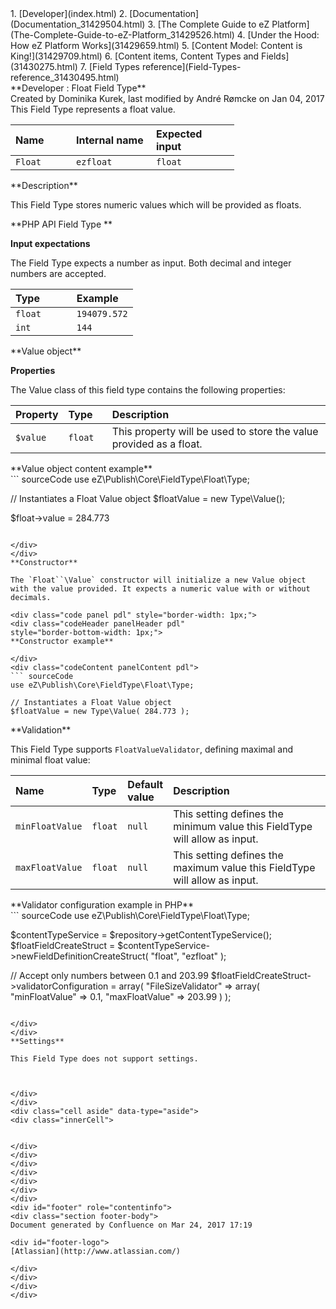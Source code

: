 <div id="page">
<div id="main" class="aui-page-panel">
<div id="main-header">
<div id="breadcrumb-section">
1.  [Developer](index.html)
2.  [Documentation](Documentation_31429504.html)
3.  [The Complete Guide to eZ Platform](The-Complete-Guide-to-eZ-Platform_31429526.html)
4.  [Under the Hood: How eZ Platform Works](31429659.html)
5.  [Content Model: Content is King!](31429709.html)
6.  [Content items, Content Types and Fields](31430275.html)
7.  [Field Types reference](Field-Types-reference_31430495.html)

</div>
**Developer : Float Field Type**

</div>
<div id="content" class="view">
<div class="page-metadata">
Created by Dominika Kurek, last modified by André Rømcke on Jan 04, 2017

</div>
<div id="main-content" class="wiki-content group">
<div class="contentLayout2">
<div class="columnLayout two-right-sidebar"
data-layout="two-right-sidebar">
<div class="cell normal" data-type="normal">
<div class="innerCell">
This Field Type represents a float value.

<div class="table-wrap">
<table style="width:71%;">
<colgroup>
<col width="19%" />
<col width="25%" />
<col width="26%" />
</colgroup>
<thead>
<tr class="header">
<th align="left">Name</th>
<th align="left">Internal name</th>
<th align="left">Expected input</th>
</tr>
</thead>
<tbody>
<tr class="odd">
<td align="left"><code>Float</code></td>
<td align="left"><code>ezfloat</code></td>
<td align="left"><code>float</code></td>
</tr>
</tbody>
</table>

</div>
**Description**

This Field Type stores numeric values which will be provided as floats.

**PHP API Field Type **

**Input expectations**

The Field Type expects a number as input. Both decimal and integer numbers are accepted.

<div class="table-wrap">
<table>
<colgroup>
<col width="50%" />
<col width="50%" />
</colgroup>
<thead>
<tr class="header">
<th align="left">Type</th>
<th align="left">Example</th>
</tr>
</thead>
<tbody>
<tr class="odd">
<td align="left"><code>float</code></td>
<td align="left"><code>194079.572</code></td>
</tr>
<tr class="even">
<td align="left"><code>int</code></td>
<td align="left"><code>144</code></td>
</tr>
</tbody>
</table>

</div>
**Value object**

**Properties**

The Value class of this field type contains the following properties:

<div class="table-wrap">
<table>
<colgroup>
<col width="15%" />
<col width="14%" />
<col width="71%" />
</colgroup>
<thead>
<tr class="header">
<th align="left">Property</th>
<th align="left">Type</th>
<th align="left">Description</th>
</tr>
</thead>
<tbody>
<tr class="odd">
<td align="left"><code>$value</code></td>
<td align="left"><code>float</code></td>
<td align="left">This property will be used to store the value provided as a float.</td>
</tr>
</tbody>
</table>

</div>
<div class="code panel pdl" style="border-width: 1px;">
<div class="codeHeader panelHeader pdl"
style="border-bottom-width: 1px;">
**Value object content example**

</div>
<div class="codeContent panelContent pdl">
``` sourceCode
use eZ\Publish\Core\FieldType\Float\Type;

// Instantiates a Float Value object
$floatValue = new Type\Value();

$float->value = 284.773
```

</div>
</div>
**Constructor**

The `Float``\Value` constructor will initialize a new Value object with the value provided. It expects a numeric value with or without decimals.

<div class="code panel pdl" style="border-width: 1px;">
<div class="codeHeader panelHeader pdl"
style="border-bottom-width: 1px;">
**Constructor example**

</div>
<div class="codeContent panelContent pdl">
``` sourceCode
use eZ\Publish\Core\FieldType\Float\Type;

// Instantiates a Float Value object
$floatValue = new Type\Value( 284.773 );
```

</div>
</div>
**Validation**

This Field Type supports `FloatValueValidator`, defining maximal and minimal float value:

<div class="table-wrap">
<table>
<colgroup>
<col width="16%" />
<col width="10%" />
<col width="13%" />
<col width="59%" />
</colgroup>
<thead>
<tr class="header">
<th align="left">Name</th>
<th align="left">Type</th>
<th align="left">Default value</th>
<th align="left">Description</th>
</tr>
</thead>
<tbody>
<tr class="odd">
<td align="left"><code>minFloatValue</code></td>
<td align="left"><code>float</code></td>
<td align="left"><code>null</code></td>
<td align="left">This setting defines the minimum value this FieldType will allow as input.</td>
</tr>
<tr class="even">
<td align="left"><code>maxFloatValue</code></td>
<td align="left"><code>float</code></td>
<td align="left"><code>null</code></td>
<td align="left">This setting defines the maximum value this FieldType will allow as input.</td>
</tr>
</tbody>
</table>

</div>
<div class="code panel pdl" style="border-width: 1px;">
<div class="codeHeader panelHeader pdl"
style="border-bottom-width: 1px;">
**Validator configuration example in PHP**

</div>
<div class="codeContent panelContent pdl">
``` sourceCode
use eZ\Publish\Core\FieldType\Float\Type;

$contentTypeService = $repository->getContentTypeService();
$floatFieldCreateStruct = $contentTypeService->newFieldDefinitionCreateStruct( "float", "ezfloat" );

// Accept only numbers between 0.1 and 203.99
$floatFieldCreateStruct->validatorConfiguration = array(
    "FileSizeValidator" => array(  
        "minFloatValue" => 0.1,
        "maxFloatValue" => 203.99
    )
);
```

</div>
</div>
**Settings**

This Field Type does not support settings.

 

</div>
</div>
<div class="cell aside" data-type="aside">
<div class="innerCell">
 

</div>
</div>
</div>
</div>
</div>
</div>
</div>
<div id="footer" role="contentinfo">
<div class="section footer-body">
Document generated by Confluence on Mar 24, 2017 17:19

<div id="footer-logo">
[Atlassian](http://www.atlassian.com/)

</div>
</div>
</div>
</div>

